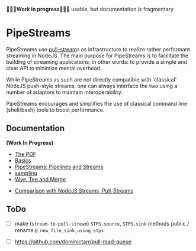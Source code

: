 
🔻🔻🔻**Work in progress**🔻🔻🔻 usable, but documentation is fragmentary



# PipeStreams

PipeStreams use [pull-stream](https://github.com/pull-stream/pull-stream)s as infrastructure to realize
rather performant streaming in NodeJS. The main purpose for PipeStreams is to facilitate the building of
streaming applications; in other words: to provide a simple and clear API to minimize mental overhead.

While PipeStreams as such are not directly compatible with 'classical' NodeJS push-style streams, one can
always interface the two using a number of adaptors to maintain interoperability.

PipeStreams encourages and simplifies the use of classical command line (shell/bash) tools to boost
performance.

## Documentation

**(Work In Progress)**

* [The PDF](./pipestreams-manual/pipestreams-manual.pdf)
* [Basics](./pipestreams-manual/chapter-00-basics.md)
* [PipeStreams: Pipelines and Streams](./pipestreams-manual/chapter-00-intro.md)
* [sampling](./pipestreams-manual/chapter-00-sampling.md)
* [Wye, Tee and Merge](./pipestreams-manual/chapter-00-wye-tee-merge.md)
<!-- * [spawn](./pipestreams-manual/chapter-00-spawn.md) -->
* [Comparison with NodeJS Streams, Pull-Streams](./pipestreams-manual/chapter-00-comparison.md)

## ToDo

* [ ] make (`stream-to-pull-stream`) `STPS.source`, `STPS.sink` methods public / rename
  `@_new_file_sink_using_stps`
* [ ] https://github.com/dominictarr/pull-read-queue

